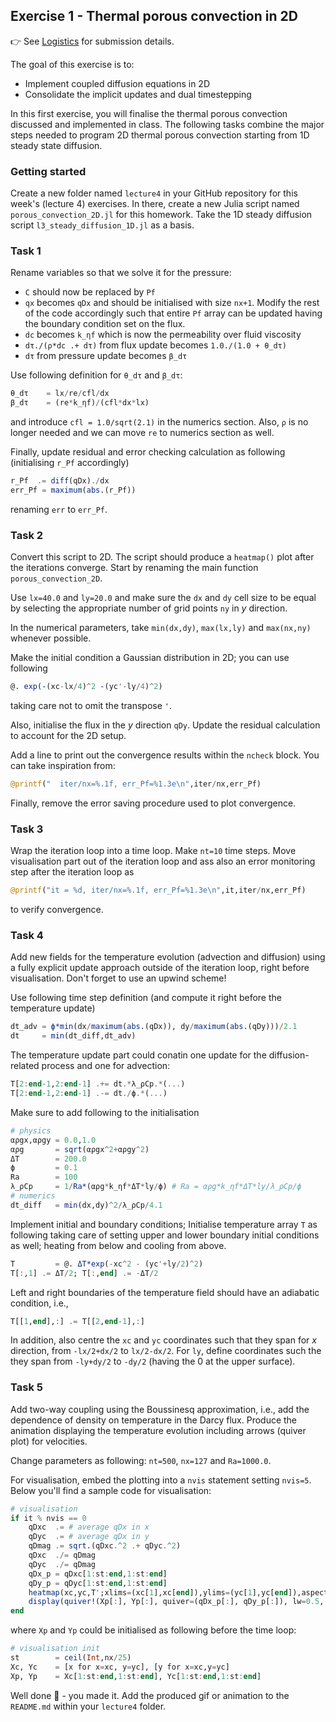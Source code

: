 <!--This file was generated, do not modify it.-->
## Exercise 1 - **Thermal porous convection in 2D**

👉 See [Logistics](/logistics/#submission) for submission details.

The goal of this exercise is to:
- Implement coupled diffusion equations in 2D
- Consolidate the implicit updates and dual timestepping

In this first exercise, you will finalise the thermal porous convection discussed and implemented in class. The following tasks combine the major steps needed to program 2D thermal porous convection starting from 1D steady state diffusion.

### Getting started
Create a new folder named `lecture4` in your GitHub repository for this week's (lecture 4) exercises. In there, create a new Julia script named `porous_convection_2D.jl` for this homework. Take the 1D steady diffusion script `l3_steady_diffusion_1D.jl` as a basis.

### Task 1
Rename variables so that we solve it for the pressure:
 - `C` should now be replaced by `Pf`
 - `qx` becomes `qDx` and should be initialised with size `nx+1`. Modify the rest of the code accordingly such that entire `Pf` array can be updated having the boundary condition set on the flux.
 - `dc` becomes `k_ηf` which is now the permeability over fluid viscosity
 - `dτ./(ρ*dc .+ dτ)` from flux update becomes `1.0./(1.0 + θ_dτ)`
 - `dτ` from pressure update becomes `β_dτ`

Use following definition for `θ_dτ` and `β_dτ`:
```julia
θ_dτ    = lx/re/cfl/dx
β_dτ    = (re*k_ηf)/(cfl*dx*lx)
```
and introduce `cfl = 1.0/sqrt(2.1)` in the numerics section. Also, `ρ` is no longer needed and we can move `re` to numerics section as well.

Finally, update residual and error checking calculation as following (initialising `r_Pf` accordingly)
```julia
r_Pf  .= diff(qDx)./dx
err_Pf = maximum(abs.(r_Pf))
```
renaming `err` to `err_Pf`.

### Task 2
Convert this script to 2D. The script should produce a `heatmap()` plot after the iterations converge. Start by renaming the main function `porous_convection_2D`.

Use `lx=40.0` and `ly=20.0` and make sure the `dx` and `dy` cell size to be equal by selecting the appropriate number of grid points `ny` in $y$ direction.

In the numerical parameters, take `min(dx,dy)`, `max(lx,ly)` and `max(nx,ny)` whenever possible.

Make the initial condition a Gaussian distribution in 2D; you can use following
```julia
@. exp(-(xc-lx/4)^2 -(yc'-ly/4)^2)
```
taking care not to omit the transpose `'`.

Also, initialise the flux in the $y$ direction `qDy`. Update the residual calculation to account for the 2D setup.

Add a line to print out the convergence results within the `ncheck` block. You can take inspiration from:
```julia
@printf("  iter/nx=%.1f, err_Pf=%1.3e\n",iter/nx,err_Pf)
```

Finally, remove the error saving procedure used to plot convergence.

### Task 3

Wrap the iteration loop into a time loop. Make `nt=10` time steps. Move visualisation part out of the iteration loop and ass also an error monitoring step after the iteration loop as
```julia
@printf("it = %d, iter/nx=%.1f, err_Pf=%1.3e\n",it,iter/nx,err_Pf)
```
to verify convergence.

### Task 4

Add new fields for the temperature evolution (advection and diffusion) using a fully explicit update approach outside of the iteration loop, right before visualisation. Don't forget to use an upwind scheme!

Use following time step definition (and compute it right before the temperature update)
```julia
dt_adv = ϕ*min(dx/maximum(abs.(qDx)), dy/maximum(abs.(qDy)))/2.1
dt     = min(dt_diff,dt_adv)
```

The temperature update part could conatin one update for the diffusion-related process and one for advection:
```julia
T[2:end-1,2:end-1] .+= dt.*λ_ρCp.*(...)
T[2:end-1,2:end-1] .-= dt./ϕ.*(...)
```

Make sure to add following to the initialisation
```julia
# physics
αρgx,αρgy = 0.0,1.0
αρg       = sqrt(αρgx^2+αρgy^2)
ΔT        = 200.0
ϕ         = 0.1
Ra        = 100
λ_ρCp     = 1/Ra*(αρg*k_ηf*ΔT*ly/ϕ) # Ra = αρg*k_ηf*ΔT*ly/λ_ρCp/ϕ
# numerics
dt_diff   = min(dx,dy)^2/λ_ρCp/4.1
```

Implement initial and boundary conditions; Initialise temperature array `T` as following taking care of setting upper and lower boundary initial conditions as well; heating from below and cooling from above.
```julia
T         = @. ΔT*exp(-xc^2 - (yc'+ly/2)^2)
T[:,1] .= ΔT/2; T[:,end] .= -ΔT/2
```

Left and right boundaries of the temperature field should have an adiabatic condition, i.e.,
```julia
T[[1,end],:] .= T[[2,end-1],:]
```

In addition, also centre the `xc` and `yc` coordinates such that they span for $x$ direction, from `-lx/2+dx/2` to `lx/2-dx/2`. For `ly`, define coordinates such the they span from `-ly+dy/2` to `-dy/2` (having the 0 at the upper surface).

### Task 5

Add two-way coupling using the Boussinesq approximation, i.e., add the dependence of density on temperature in the Darcy flux. Produce the animation displaying the temperature evolution including arrows (quiver plot) for velocities.

Change parameters as following: `nt=500`, `nx=127` and `Ra=1000.0`.

For visualisation, embed the plotting into a `nvis` statement setting `nvis=5`. Below you'll find a sample code for visualisation:
```julia
# visualisation
if it % nvis == 0
    qDxc  .= # average qDx in x
    qDyc  .= # average qDx in y
    qDmag .= sqrt.(qDxc.^2 .+ qDyc.^2)
    qDxc  ./= qDmag
    qDyc  ./= qDmag
    qDx_p = qDxc[1:st:end,1:st:end]
    qDy_p = qDyc[1:st:end,1:st:end]
    heatmap(xc,yc,T';xlims=(xc[1],xc[end]),ylims=(yc[1],yc[end]),aspect_ratio=1,c=:turbo)
    display(quiver!(Xp[:], Yp[:], quiver=(qDx_p[:], qDy_p[:]), lw=0.5, c=:black))
end
```

where `Xp` and `Yp` could be initialised as following before the time loop:
```julia
# visualisation init
st        = ceil(Int,nx/25)
Xc, Yc    = [x for x=xc, y=yc], [y for x=xc,y=yc]
Xp, Yp    = Xc[1:st:end,1:st:end], Yc[1:st:end,1:st:end]
```

Well done 🚀 - you made it. Add the produced gif or animation to the `README.md` within your `lecture4` folder.

